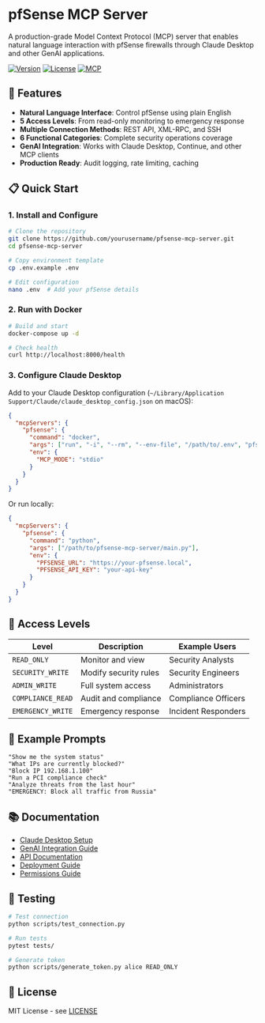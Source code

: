 # pfSense MCP Server

A production-grade Model Context Protocol (MCP) server that enables natural language interaction with pfSense firewalls through Claude Desktop and other GenAI applications.

[![Version](https://img.shields.io/badge/version-1.0.0-blue.svg)](https://github.com/yourusername/pfsense-mcp-server)
[![License](https://img.shields.io/badge/license-MIT-green.svg)](LICENSE)
[![MCP](https://img.shields.io/badge/MCP-Compatible-green.svg)](https://modelcontextprotocol.io)

## 🚀 Features

- **Natural Language Interface**: Control pfSense using plain English
- **5 Access Levels**: From read-only monitoring to emergency response
- **Multiple Connection Methods**: REST API, XML-RPC, and SSH
- **6 Functional Categories**: Complete security operations coverage
- **GenAI Integration**: Works with Claude Desktop, Continue, and other MCP clients
- **Production Ready**: Audit logging, rate limiting, caching

## 📋 Quick Start

### 1. Install and Configure

```bash
# Clone the repository
git clone https://github.com/yourusername/pfsense-mcp-server.git
cd pfsense-mcp-server

# Copy environment template
cp .env.example .env

# Edit configuration
nano .env  # Add your pfSense details
```

### 2. Run with Docker

```bash
# Build and start
docker-compose up -d

# Check health
curl http://localhost:8000/health
```

### 3. Configure Claude Desktop

Add to your Claude Desktop configuration (`~/Library/Application Support/Claude/claude_desktop_config.json` on macOS):

```json
{
  "mcpServers": {
    "pfsense": {
      "command": "docker",
      "args": ["run", "-i", "--rm", "--env-file", "/path/to/.env", "pfsense-mcp:latest"],
      "env": {
        "MCP_MODE": "stdio"
      }
    }
  }
}
```

Or run locally:

```json
{
  "mcpServers": {
    "pfsense": {
      "command": "python",
      "args": ["/path/to/pfsense-mcp-server/main.py"],
      "env": {
        "PFSENSE_URL": "https://your-pfsense.local",
        "PFSENSE_API_KEY": "your-api-key"
      }
    }
  }
}
```

## 🔐 Access Levels

| Level | Description | Example Users |
|-------|-------------|---------------|
| `READ_ONLY` | Monitor and view | Security Analysts |
| `SECURITY_WRITE` | Modify security rules | Security Engineers |
| `ADMIN_WRITE` | Full system access | Administrators |
| `COMPLIANCE_READ` | Audit and compliance | Compliance Officers |
| `EMERGENCY_WRITE` | Emergency response | Incident Responders |

## 💬 Example Prompts

```
"Show me the system status"
"What IPs are currently blocked?"
"Block IP 192.168.1.100"
"Run a PCI compliance check"
"Analyze threats from the last hour"
"EMERGENCY: Block all traffic from Russia"
```

## 📚 Documentation

- [Claude Desktop Setup](docs/CLAUDE_DESKTOP_SETUP.md)
- [GenAI Integration Guide](docs/GENAI_INTEGRATION.md)
- [API Documentation](docs/API.md)
- [Deployment Guide](docs/DEPLOYMENT.md)
- [Permissions Guide](docs/PERMISSIONS.md)

## 🧪 Testing

```bash
# Test connection
python scripts/test_connection.py

# Run tests
pytest tests/

# Generate token
python scripts/generate_token.py alice READ_ONLY
```

## 📝 License

MIT License - see [LICENSE](LICENSE)
